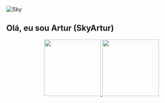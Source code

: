 ![Sky](https://user-images.githubusercontent.com/93395366/175748842-ab1b1742-9794-4dd2-830b-3fd0674b7702.png)


## Olá, eu sou Artur (SkyArtur)


<div align="center">
  <a href="https://github.com/SkyArtur">
  <img height="150em" src="https://github-readme-stats.vercel.app/api?username=SkyArtur&show_icons=true&theme=dark&include_all_commits=true&count_private=false"/>
  <img height="150em" src="https://github-readme-stats.vercel.app/api/top-langs/?username=SkyArtur&layout=compact&langs_count=7&theme=dark"/>
</div>

